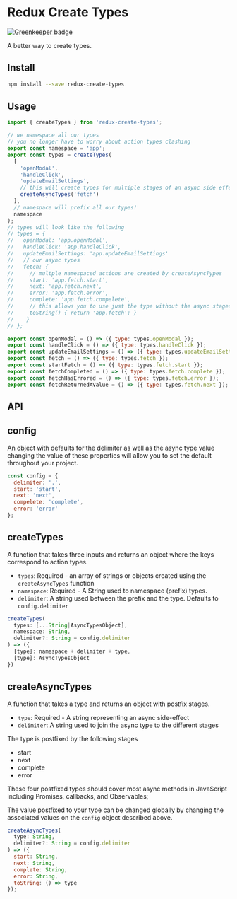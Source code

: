 # Redux Create Types

[![Greenkeeper badge](https://badges.greenkeeper.io/BerkeleyTrue/redux-create-types.svg)](https://greenkeeper.io/)

A better way to create types.


## Install

```bash
npm install --save redux-create-types
```

## Usage

```jsx
import { createTypes } from 'redux-create-types';

// we namespace all our types
// you no longer have to worry about action types clashing
export const namespace = 'app';
export const types = createTypes(
  [
    'openModal',
    'handleClick',
    'updateEmailSettings',
    // this will create types for multiple stages of an async side effect
    createAsyncTypes('fetch')
  ],
  // namespace will prefix all our types!
  namespace
);
// types will look like the following
// types = {
//   openModal: 'app.openModal',
//   handleClick: 'app.handleClick',
//   updateEmailSettings: 'app.updateEmailSettings'
//   // our async types
//   fetch: {
//     // multple namespaced actions are created by createAsyncTypes
//     start: 'app.fetch.start',
//     next: 'app.fetch.next',
//     error: 'app.fetch.error',
//     complete: 'app.fetch.compelete',
//     // this allows you to use just the type without the async stages
//     toString() { return 'app.fetch'; }
//    }
// };

export const openModal = () => ({ type: types.openModal });
export const handleClick = () => ({ type: types.handleClick });
export const updateEmailSettings = () => ({ type: types.updateEmailSettings });
export const fetch = () => ({ type: types.fetch });
export const startFetch = () => ({ type: types.fetch.start });
export const fetchCompleted = () => ({ type: types.fetch.complete });
export const fetchHasErrored = () => ({ type: types.fetch.error });
export const fetchReturnedAValue = () => ({ type: types.fetch.next });
```


## API


## config

An object with defaults for the delimiter as well as the async type value
changing the value of these properties will allow you to set the default
throughout your project.

```js
const config = {
  delimiter: '.',
  start: 'start',
  next: 'next',
  compelete: 'complete',
  error: 'error'
};
```

## createTypes

A function that takes three inputs and returns an object where the keys
correspond to action types.

* `types`: Required - an array of strings or objects created using the `createAsyncTypes`
  function
* `namespace`: Required - A String used to namespace (prefix) types.
* `delimiter`: A string used between the prefix and the type. Defaults to
  `config.delimiter`

```js
createTypes(
  types: [...String|AsyncTypesObject],
  namespace: String,
  delimiter?: String = config.delimiter
) => ({
  [type]: namespace + delimiter + type,
  [type]: AsyncTypesObject
})
```

## createAsyncTypes

A function that takes a type and returns an object with postfix stages.

* `type`: Required - A string representing an async side-effect
* `delimiter`: A string used to join the async type to the different stages

The type is postfixed by the following stages

* start
* next
* complete
* error

These four postfixed types should cover most async methods in JavaScript
including Promises, callbacks, and Observables;

The value postfixed to your type can be changed globally by changing the associated values on the
`config` object described above.

```js
createAsyncTypes(
  type: String,
  delimiter?: String = config.delimiter
) => ({
  start: String,
  next: String,
  complete: String,
  error: String,
  toString: () => type
});
```
